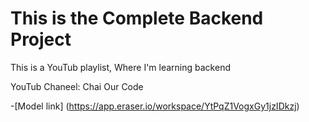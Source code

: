 # This is the Complete Backend Project

This is a YouTub playlist, Where I'm learning backend

YouTub Chaneel: Chai Our Code

-[Model link] (https://app.eraser.io/workspace/YtPqZ1VogxGy1jzIDkzj)
